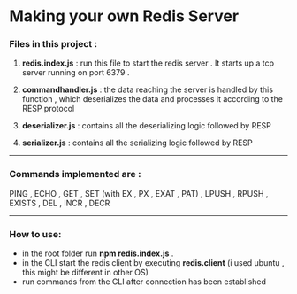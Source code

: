 # Making your own Redis Server

### Files in this project :

1. **redis.index.js** : run this file to start the redis server . It starts up a tcp server running on port 6379 .

2. **commandhandler.js** : the data reaching the server is handled by this function , which deserializes the data and processes it according to the RESP protocol

3. **deserializer.js** : contains all the deserializing logic followed by RESP

4. **serializer.js** : contains all the serializing logic followed by RESP

---

### Commands implemented are :

PING , ECHO , GET , SET (with EX , PX , EXAT , PAT) , LPUSH , RPUSH , EXISTS , DEL , INCR , DECR

---

### How to use:

- in the root folder run **npm redis.index.js** .
- in the CLI start the redis client by executing **redis.client** (i used ubuntu , this might be different in other OS)
- run commands from the CLI after connection has been established

